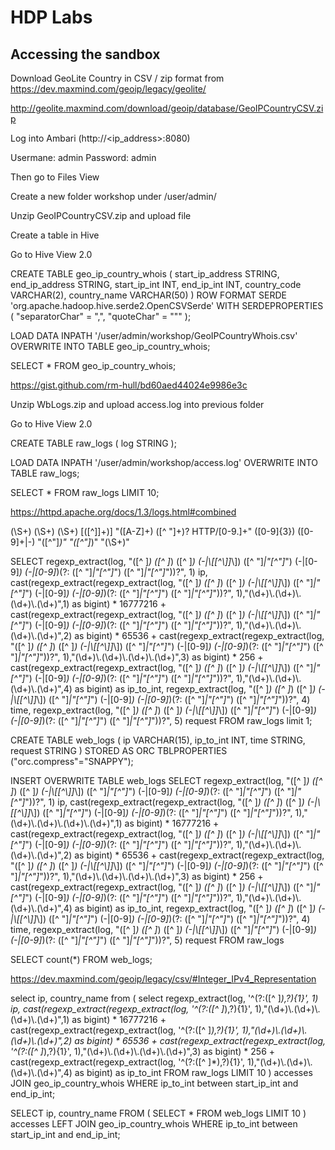 # HDP Labs

## Accessing the sandbox



Download GeoLite Country in CSV / zip format from https://dev.maxmind.com/geoip/legacy/geolite/

http://geolite.maxmind.com/download/geoip/database/GeoIPCountryCSV.zip

Log into Ambari (http://<ip_address>:8080)

Usermane: admin
Password: admin

Then go to Files View

Create a new folder workshop under /user/admin/

Unzip GeoIPCountryCSV.zip and upload file

Create a table in Hive

Go to Hive View 2.0

CREATE TABLE geo_ip_country_whois (
start_ip_address STRING,
end_ip_address STRING,
start_ip_int INT,
end_ip_int INT,
country_code VARCHAR(2),
country_name VARCHAR(50)
)
ROW FORMAT SERDE 'org.apache.hadoop.hive.serde2.OpenCSVSerde'
WITH SERDEPROPERTIES (
   "separatorChar" = ",",
   "quoteChar"     = "\""
);

LOAD DATA INPATH '/user/admin/workshop/GeoIPCountryWhois.csv' OVERWRITE INTO TABLE geo_ip_country_whois;

SELECT * FROM geo_ip_country_whois;

https://gist.github.com/rm-hull/bd60aed44024e9986e3c

Unzip WbLogs.zip and upload access.log into previous folder

Go to Hive View 2.0

CREATE TABLE raw_logs (
log STRING
);

LOAD DATA INPATH '/user/admin/workshop/access.log' OVERWRITE INTO TABLE raw_logs;

SELECT * FROM raw_logs LIMIT 10;

https://httpd.apache.org/docs/1.3/logs.html#combined

(\S+) (\S+) (\S+) \[([^\]]+)\] "([A-Z]+) ([^ "]+)? HTTP\/[0-9.]+" ([0-9]{3}) ([0-9]+|-) "([^"]*)" "([^"]*)" "(\S+)"

SELECT
  regexp_extract(log, "([^ ]*) ([^ ]*) ([^ ]*) (-|\\[[^\\]]*\\]) ([^ \"]*|\"[^\"]*\") (-|[0-9]*) (-|[0-9]*)(?: ([^ \"]*|\"[^\"]*\") ([^ \"]*|\"[^\"]*\"))?", 1) ip,
  cast(regexp_extract(regexp_extract(log, "([^ ]*) ([^ ]*) ([^ ]*) (-|\\[[^\\]]*\\]) ([^ \"]*|\"[^\"]*\") (-|[0-9]*) (-|[0-9]*)(?: ([^ \"]*|\"[^\"]*\") ([^ \"]*|\"[^\"]*\"))?", 1),"(\\d+)\\.(\\d+)\\.(\\d+)\\.(\\d+)",1) as bigint) * 16777216 +
  cast(regexp_extract(regexp_extract(log, "([^ ]*) ([^ ]*) ([^ ]*) (-|\\[[^\\]]*\\]) ([^ \"]*|\"[^\"]*\") (-|[0-9]*) (-|[0-9]*)(?: ([^ \"]*|\"[^\"]*\") ([^ \"]*|\"[^\"]*\"))?", 1),"(\\d+)\\.(\\d+)\\.(\\d+)\\.(\\d+)",2) as bigint) * 65536 +
  cast(regexp_extract(regexp_extract(log, "([^ ]*) ([^ ]*) ([^ ]*) (-|\\[[^\\]]*\\]) ([^ \"]*|\"[^\"]*\") (-|[0-9]*) (-|[0-9]*)(?: ([^ \"]*|\"[^\"]*\") ([^ \"]*|\"[^\"]*\"))?", 1),"(\\d+)\\.(\\d+)\\.(\\d+)\\.(\\d+)",3) as bigint) * 256 +
  cast(regexp_extract(regexp_extract(log, "([^ ]*) ([^ ]*) ([^ ]*) (-|\\[[^\\]]*\\]) ([^ \"]*|\"[^\"]*\") (-|[0-9]*) (-|[0-9]*)(?: ([^ \"]*|\"[^\"]*\") ([^ \"]*|\"[^\"]*\"))?", 1),"(\\d+)\\.(\\d+)\\.(\\d+)\\.(\\d+)",4) as bigint) as ip_to_int,
  regexp_extract(log, "([^ ]*) ([^ ]*) ([^ ]*) (-|\\[[^\\]]*\\]) ([^ \"]*|\"[^\"]*\") (-|[0-9]*) (-|[0-9]*)(?: ([^ \"]*|\"[^\"]*\") ([^ \"]*|\"[^\"]*\"))?", 4) time,
  regexp_extract(log, "([^ ]*) ([^ ]*) ([^ ]*) (-|\\[[^\\]]*\\]) ([^ \"]*|\"[^\"]*\") (-|[0-9]*) (-|[0-9]*)(?: ([^ \"]*|\"[^\"]*\") ([^ \"]*|\"[^\"]*\"))?", 5) request
FROM raw_logs
limit 1;

CREATE TABLE web_logs (
ip VARCHAR(15),
ip_to_int INT,
time STRING,
request STRING
)
STORED AS ORC
TBLPROPERTIES ("orc.compress"="SNAPPY");

INSERT OVERWRITE TABLE web_logs
SELECT
  regexp_extract(log, "([^ ]*) ([^ ]*) ([^ ]*) (-|\\[[^\\]]*\\]) ([^ \"]*|\"[^\"]*\") (-|[0-9]*) (-|[0-9]*)(?: ([^ \"]*|\"[^\"]*\") ([^ \"]*|\"[^\"]*\"))?", 1) ip,
  cast(regexp_extract(regexp_extract(log, "([^ ]*) ([^ ]*) ([^ ]*) (-|\\[[^\\]]*\\]) ([^ \"]*|\"[^\"]*\") (-|[0-9]*) (-|[0-9]*)(?: ([^ \"]*|\"[^\"]*\") ([^ \"]*|\"[^\"]*\"))?", 1),"(\\d+)\\.(\\d+)\\.(\\d+)\\.(\\d+)",1) as bigint) * 16777216 +
  cast(regexp_extract(regexp_extract(log, "([^ ]*) ([^ ]*) ([^ ]*) (-|\\[[^\\]]*\\]) ([^ \"]*|\"[^\"]*\") (-|[0-9]*) (-|[0-9]*)(?: ([^ \"]*|\"[^\"]*\") ([^ \"]*|\"[^\"]*\"))?", 1),"(\\d+)\\.(\\d+)\\.(\\d+)\\.(\\d+)",2) as bigint) * 65536 +
  cast(regexp_extract(regexp_extract(log, "([^ ]*) ([^ ]*) ([^ ]*) (-|\\[[^\\]]*\\]) ([^ \"]*|\"[^\"]*\") (-|[0-9]*) (-|[0-9]*)(?: ([^ \"]*|\"[^\"]*\") ([^ \"]*|\"[^\"]*\"))?", 1),"(\\d+)\\.(\\d+)\\.(\\d+)\\.(\\d+)",3) as bigint) * 256 +
  cast(regexp_extract(regexp_extract(log, "([^ ]*) ([^ ]*) ([^ ]*) (-|\\[[^\\]]*\\]) ([^ \"]*|\"[^\"]*\") (-|[0-9]*) (-|[0-9]*)(?: ([^ \"]*|\"[^\"]*\") ([^ \"]*|\"[^\"]*\"))?", 1),"(\\d+)\\.(\\d+)\\.(\\d+)\\.(\\d+)",4) as bigint) as ip_to_int,
  regexp_extract(log, "([^ ]*) ([^ ]*) ([^ ]*) (-|\\[[^\\]]*\\]) ([^ \"]*|\"[^\"]*\") (-|[0-9]*) (-|[0-9]*)(?: ([^ \"]*|\"[^\"]*\") ([^ \"]*|\"[^\"]*\"))?", 4) time,
  regexp_extract(log, "([^ ]*) ([^ ]*) ([^ ]*) (-|\\[[^\\]]*\\]) ([^ \"]*|\"[^\"]*\") (-|[0-9]*) (-|[0-9]*)(?: ([^ \"]*|\"[^\"]*\") ([^ \"]*|\"[^\"]*\"))?", 5) request
FROM raw_logs


SELECT count(*) FROM web_logs;

https://dev.maxmind.com/geoip/legacy/csv/#Integer_IPv4_Representation


select ip, country_name
from (
select
regexp_extract(log, '^(?:([^ ]*),?){1}', 1) ip,
cast(regexp_extract(regexp_extract(log, '^(?:([^ ]*),?){1}', 1),"(\\d+)\\.(\\d+)\\.(\\d+)\\.(\\d+)",1) as bigint) * 16777216 +
cast(regexp_extract(regexp_extract(log, '^(?:([^ ]*),?){1}', 1),"(\\d+)\\.(\\d+)\\.(\\d+)\\.(\\d+)",2) as bigint) * 65536 +
cast(regexp_extract(regexp_extract(log, '^(?:([^ ]*),?){1}', 1),"(\\d+)\\.(\\d+)\\.(\\d+)\\.(\\d+)",3) as bigint) * 256 +
cast(regexp_extract(regexp_extract(log, '^(?:([^ ]*),?){1}', 1),"(\\d+)\\.(\\d+)\\.(\\d+)\\.(\\d+)",4) as bigint) as ip_to_int
FROM raw_logs
LIMIT 10
) accesses
JOIN geo_ip_country_whois
WHERE ip_to_int between start_ip_int and end_ip_int;

SELECT ip, country_name
FROM (
SELECT * FROM web_logs LIMIT 10
) accesses
LEFT JOIN geo_ip_country_whois
WHERE ip_to_int between start_ip_int and end_ip_int;



























